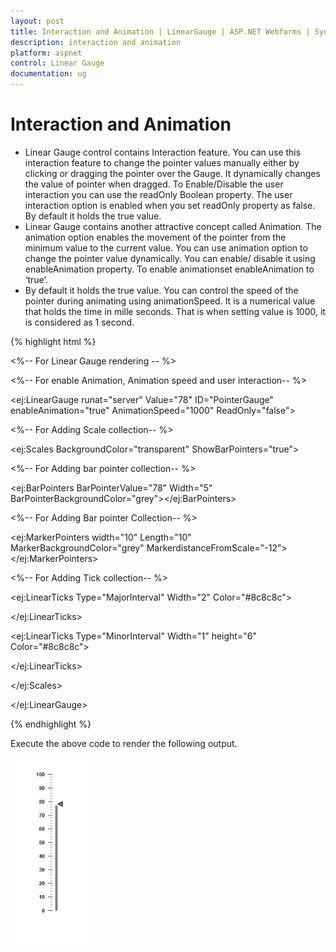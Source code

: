 ```yaml
---
layout: post
title: Interaction and Animation | LinearGauge | ASP.NET Webforms | Syncfusion
description: interaction and animation
platform: aspnet
control: Linear Gauge
documentation: ug
---
```


# Interaction and Animation

* Linear Gauge control contains Interaction feature. You can use this interaction feature to change the pointer values manually either by clicking or dragging the pointer over the Gauge. It dynamically changes the value of pointer when dragged. To Enable/Disable the user interaction you can use the readOnly Boolean property. The user interaction option is enabled when you set readOnly property as false. By default it holds the true value.
* Linear Gauge contains another attractive concept called Animation. The animation option enables the movement of the pointer from the minimum value to the current value. You can use animation option to change the pointer value dynamically. You can enable/ disable it using enableAnimation property. To enable animationset enableAnimation to ‘true’. 
* By default it holds the true value. You can control the speed of the pointer during animating using animationSpeed. It is a numerical value that holds the time in mille seconds. That is when setting value is 1000, it is considered as 1 second.

{% highlight html %}

<%-- For Linear Gauge rendering -- %>

<%-- For enable Animation, Animation speed and user interaction-- %>

<ej:LinearGauge runat="server" Value="78" ID="PointerGauge"  enableAnimation="true" AnimationSpeed="1000" ReadOnly="false">

<%-- For Adding Scale collection-- %>

<Scales>

<ej:Scales BackgroundColor="transparent" ShowBarPointers="true">

<Border Color="transparent" Width="0"></Border>

<%-- For Adding bar pointer collection-- %>

<BarPointerCollection>

<ej:BarPointers BarPointerValue="78" Width="5" BarPointerBackgroundColor="grey"></ej:BarPointers>

</BarPointerCollection>

<%-- For Adding Bar pointer Collection-- %>

<MarkerPointerCollection>

<ej:MarkerPointers width="10" Length="10"  MarkerBackgroundColor="grey" MarkerdistanceFromScale="-12"></ej:MarkerPointers>

</MarkerPointerCollection>

<%-- For Adding Tick collection-- %>

<TickCollection>

<ej:LinearTicks Type="MajorInterval" Width="2" Color="#8c8c8c">

<DistanceFromScale X="7" Y="0" />

</ej:LinearTicks>

<ej:LinearTicks Type="MinorInterval" Width="1" height="6" Color="#8c8c8c">

<DistanceFromScale X="7" Y="0" />

</ej:LinearTicks>

</TickCollection>

</ej:Scales>

</Scales>

</ej:LinearGauge>

{% endhighlight %}


Execute the above code to render the following output.

![](Interaction-and-Animation_images/Interaction-and-Animation_img1.png)
